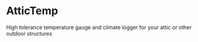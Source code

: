 # AtticTemp
High tolerance temperature gauge and climate logger for your attic or other outdoor structures

